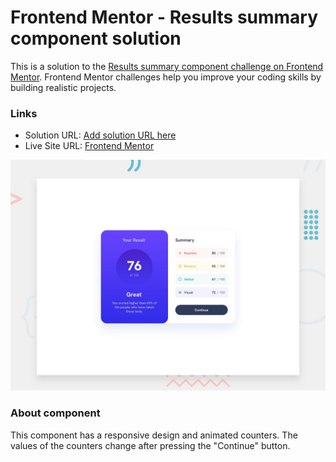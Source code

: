 # Frontend Mentor - Results summary component solution

This is a solution to the [Results summary component challenge on Frontend Mentor](https://www.frontendmentor.io/challenges/results-summary-component-CE_K6s0maV). Frontend Mentor challenges help you improve your coding skills by building realistic projects.

### Links

- Solution URL: [Add solution URL here](https://your-solution-url.com)
- Live Site URL: [Frontend Mentor](https://your-live-site-url.com)

![This is an image](./design/desktop-preview.jpg)

### About component

This component has a responsive design and animated counters. The values ​​of the counters change after pressing the "Continue" button.
